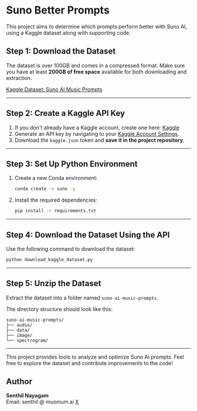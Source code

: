 
# Suno Better Prompts

This project aims to determine which prompts perform better with Suno AI, using a Kaggle dataset along with supporting code.

## Step 1: Download the Dataset
The dataset is over 100GB and comes in a compressed format. Make sure you have at least **200GB of free space** available for both downloading and extraction.

[Kaggle Dataset: Suno AI Music Prompts](https://www.kaggle.com/datasets/rafyaa/suno-ai-music-prompts)

---

## Step 2: Create a Kaggle API Key
1. If you don't already have a Kaggle account, create one here: [Kaggle](https://www.kaggle.com/)
2. Generate an API key by navigating to your [Kaggle Account Settings](https://www.kaggle.com/settings).
3. Download the `kaggle.json` token and **save it in the project repository**.

---

## Step 3: Set Up Python Environment
1. Create a new Conda environment:
   ```bash
   conda create -n suno -y
   ```
2. Install the required dependencies:
   ```bash
   pip install -r requirements.txt
   ```

---

## Step 4: Download the Dataset Using the API
Use the following command to download the dataset:
```bash
python download_kaggle_dataset.py
```

---

## Step 5: Unzip the Dataset
Extract the dataset into a folder named `suno-ai-music-prompts`.

The directory structure should look like this:
```
suno-ai-music-prompts/
├── audio/
├── data/
├── image/
└── spectrogram/
```

---

This project provides tools to analyze and optimize Suno AI prompts. Feel free to explore the dataset and contribute improvements to the code!


## Author

**Senthil Nayagam**  
Email: senthil @ muonium.ai
[X ](https://x.com/senthilnayagam)
